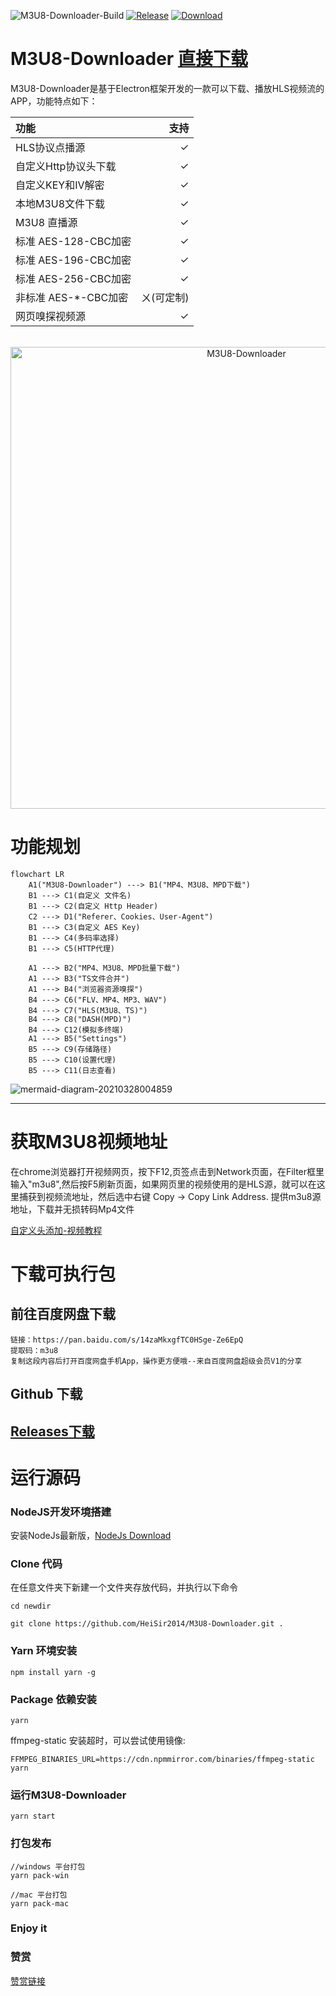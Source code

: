 
![M3U8-Downloader-Build](https://img.shields.io/github/workflow/status/heisir2014/M3U8-Downloader/M3U8-Downloader-Build?style=flat-square)
[![Release](https://img.shields.io/github/v/release/heisir2014/m3u8-downloader?style=flat-square)](https://github.com/HeiSir2014/M3U8-Downloader/releases/latest)
[![Download](https://img.shields.io/github/downloads/heisir2014/m3u8-downloader/total?style=flat-square)](https://github.com/HeiSir2014/M3U8-Downloader/releases/latest)
# M3U8-Downloader [直接下载](#下载可执行包)
M3U8-Downloader是基于Electron框架开发的一款可以下载、播放HLS视频流的APP，功能特点如下：

| 功能 | 支持 |
| :-- | --: |
| HLS协议点播源 | ✓ |
| 自定义Http协议头下载 | ✓ |
| 自定义KEY和IV解密 | ✓ |
| 本地M3U8文件下载 | ✓ |
| M3U8 直播源 | ✓ |
| 标准 AES-128-CBC加密 | ✓ |
| 标准 AES-196-CBC加密 | ✓ |
| 标准 AES-256-CBC加密 | ✓ |
| 非标准 AES-*-CBC加密 | ㄨ(可定制) |
| 网页嗅探视频源 | ✓ |


<div align="center">
    <br>
    <img width="739" src="https://github.com/HeiSir2014/M3U8-Downloader/blob/master/resource/HLSDownloadShow-3-1.gif?raw=true" alt="M3U8-Downloader">
    <br>
</div>

# 功能规划

```mermaid
flowchart LR
    A1("M3U8-Downloader") ---> B1("MP4、M3U8、MPD下载")
    B1 ---> C1(自定义 文件名)
    B1 ---> C2(自定义 Http Header)
    C2 ---> D1("Referer、Cookies、User-Agent")
    B1 ---> C3(自定义 AES Key)
    B1 ---> C4(多码率选择)
    B1 ---> C5(HTTP代理)
    
    A1 ---> B2("MP4、M3U8、MPD批量下载")
    A1 ---> B3("TS文件合并")
    A1 ---> B4("浏览器资源嗅探")
    B4 ---> C6("FLV、MP4、MP3、WAV")
    B4 ---> C7("HLS(M3U8、TS)")
    B4 ---> C8("DASH(MPD)")
    B4 ---> C12(模拟多终端)
    A1 ---> B5("Settings")
    B5 ---> C9(存储路径)
    B5 ---> C10(设置代理)
    B5 ---> C11(日志查看)
```
![mermaid-diagram-20210328004859](https://i.loli.net/2021/03/28/Ca5yhFQeTmG69DK.png)

---

# 获取M3U8视频地址

在chrome浏览器打开视频网页，按下F12,页签点击到Network页面，在Filter框里输入"m3u8",然后按F5刷新页面，如果网页里的视频使用的是HLS源，就可以在这里捕获到视频流地址，然后选中右键 Copy -> Copy Link Address.
提供m3u8源地址，下载并无损转码Mp4文件

[自定义头添加-视频教程](https://player.bilibili.com/player.html?aid=498666070&bvid=BV1QK411n7VJ&cid=206827525&page=1)

# 下载可执行包

## 前往百度网盘下载

```
链接：https://pan.baidu.com/s/14zaMkxgfTC0HSge-Ze6EpQ 
提取码：m3u8 
复制这段内容后打开百度网盘手机App，操作更方便哦--来自百度网盘超级会员V1的分享
```

## Github 下载
## [Releases下载](https://github.com/HeiSir2014/M3U8-Downloader/releases)

# 运行源码
### NodeJS开发环境搭建

安装NodeJs最新版，[NodeJs Download](http://nodejs.cn/download/)

### Clone 代码

在任意文件夹下新建一个文件夹存放代码，并执行以下命令
```
cd newdir

git clone https://github.com/HeiSir2014/M3U8-Downloader.git .
```
### Yarn 环境安装

```
npm install yarn -g
```

### Package 依赖安装

```
yarn
```

ffmpeg-static 安装超时，可以尝试使用镜像:

```
FFMPEG_BINARIES_URL=https://cdn.npmmirror.com/binaries/ffmpeg-static yarn
```

### 运行M3U8-Downloader

```
yarn start
```
### 打包发布

```
//windows 平台打包
yarn pack-win

//mac 平台打包
yarn pack-mac

```

### Enjoy it

### 赞赏

[赞赏链接](https://tools.heisir.cn/HLSDownload/2019/07/08/02/)
